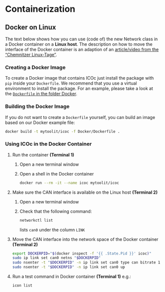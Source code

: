 # Containerization

## Docker on Linux

The text below shows how you can use (code of) the new Network class in a Docker container on a **Linux host**. The description on how to move the interface of the Docker container is an adaption of an [article/video from the “Chemnitzer Linux-Tage”](https://chemnitzer.linux-tage.de/2021/de/programm/beitrag/210).

### Creating a Docker Image

To create a Docker image that contains ICOc just install the package with `pip` inside your `Dockerfile`. We recommend that you use a virtual environment to install the package. For an example, please take a look at the [`Dockerfile` in the folder Docker](Docker/Dockerfile).

### Building the Docker Image

If you do not want to create a `Dockerfile` yourself, you can build an image based on our Docker example file:

```sh
docker build -t mytoolit/icoc -f Docker/Dockerfile .
```

### Using ICOc in the Docker Container

1. Run the container **(Terminal 1)**

   1. Open a new terminal window

   2. Open a shell in the Docker container

      ```sh
      docker run --rm -it --name icoc mytoolit/icoc
      ```

2. Make sure the CAN interface is available on the Linux host **(Terminal 2)**

   1. Open a new terminal window
   2. Check that the following command:

      ```sh
      networkctl list
      ```

      lists `can0` under the column `LINK`

3. Move the CAN interface into the network space of the Docker container **(Terminal 2)**

   ```sh
   export DOCKERPID="$(docker inspect -f '{{ .State.Pid }}' icoc)"
   sudo ip link set can0 netns "$DOCKERPID"
   sudo nsenter -t "$DOCKERPID" -n ip link set can0 type can bitrate 1000000
   sudo nsenter -t "$DOCKERPID" -n ip link set can0 up
   ```

4. Run a test command in Docker container **(Terminal 1)** e.g.:

   ```sh
   icon list
   ```
